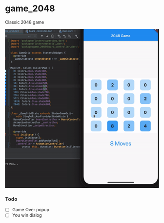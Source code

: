 # game_2048

Classic 2048 game

![Cells Animation](screenshots/CellsSlideDemo.gif)

### Todo
- [ ] Game Over popup
- [ ] You win dialog
